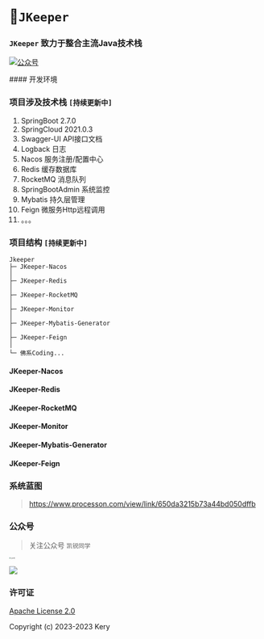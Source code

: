 # 🚀`JKeeper`

### `JKeeper` 致力于整合主流Java技术栈
<p>
  <a href="#公众号"><img src="https://badgen.net/badge/%E5%85%AC%E4%BC%97%E5%8F%B7/%E5%87%AF%E9%94%90%E5%90%8C%E5%AD%A6/green?icon=kofi" alt="公众号"></a>
</p>
#### 开发环境

### 项目涉及技术栈 `[持续更新中]`
1. SpringBoot 2.7.0
2. SpringCloud 2021.0.3
3. Swagger-UI API接口文档
4. Logback 日志
5. Nacos 服务注册/配置中心
6. Redis 缓存数据库
7. RocketMQ 消息队列
8. SpringBootAdmin 系统监控
9. Mybatis 持久层管理
10. Feign 微服务Http远程调用
11. 。。。

### 项目结构 `[持续更新中]`
```
Jkeeper
├─ JKeeper-Nacos
│
├─ JKeeper-Redis
│
├─ JKeeper-RocketMQ
│
├─ JKeeper-Monitor
│
├─ JKeeper-Mybatis-Generator
│
├─ JKeeper-Feign
│
└─ 佛系Coding...

```
#### JKeeper-Nacos

#### JKeeper-Redis

#### JKeeper-RocketMQ

#### JKeeper-Monitor

#### JKeeper-Mybatis-Generator

#### JKeeper-Feign

### 系统蓝图
> https://www.processon.com/view/link/650da3215b73a44bd050dffb

### 公众号
> 关注公众号 `凯锐同学`

<img src="https://pic.imgdb.cn/item/65138b5dc458853aef1f648f.jpg" alt="公众号" style="zoom:20%;" />

![](https://gimg2.baidu.com/image_search/src=http%3A%2F%2Fsafe-img.xhscdn.com%2Fbw1%2F6c09c295-0cea-4dc9-892a-a3fa6f7febb7%3FimageView2%2F2%2Fw%2F1080%2Fformat%2Fjpg&refer=http%3A%2F%2Fsafe-img.xhscdn.com&app=2002&size=f9999,10000&q=a80&n=0&g=0n&fmt=auto?sec=1697795519&t=50a92a69f9f0b9a16c0683bb7faa65a7)

### 许可证

[Apache License 2.0](https://gitee.com/keryshang/jkeeper/blob/master/LICENSE)

Copyright (c) 2023-2023 Kery